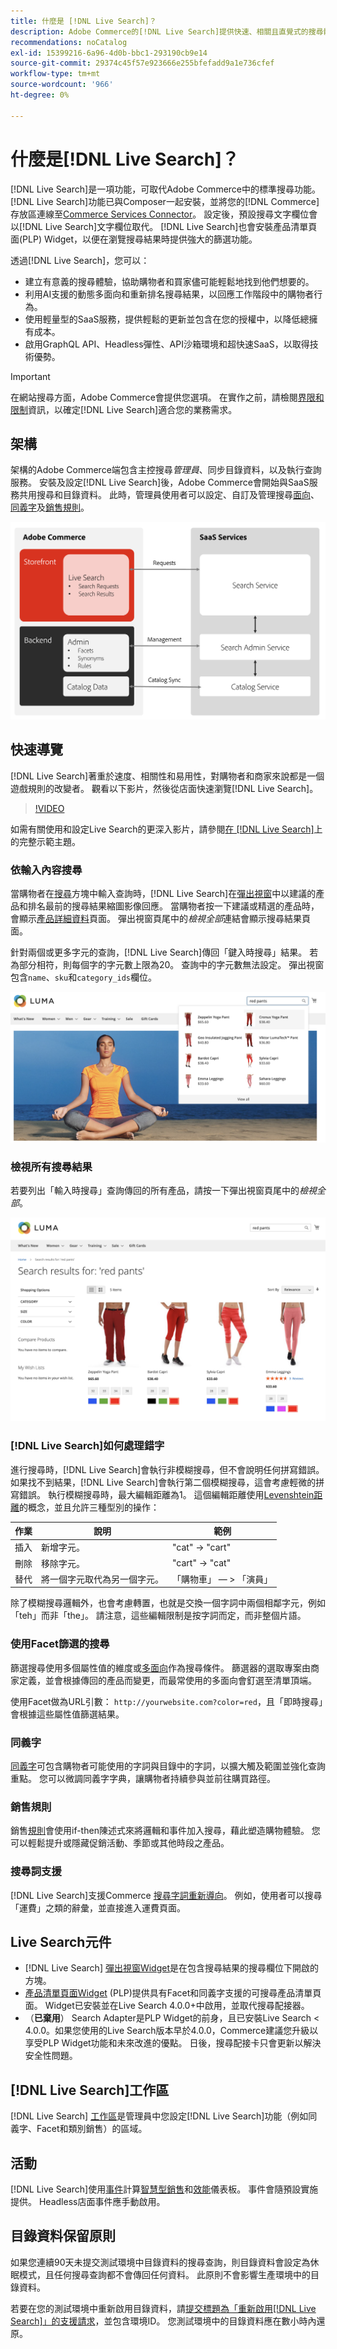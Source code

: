 ```yaml
---
title: 什麼是 [!DNL Live Search]？
description: Adobe Commerce的[!DNL Live Search]提供快速、相關且直覺式的搜尋體驗。
recommendations: noCatalog
exl-id: 15399216-6a96-4d0b-bbc1-293190cb9e14
source-git-commit: 29374c45f57e923666e255bfefadd9a1e736cfef
workflow-type: tm+mt
source-wordcount: '966'
ht-degree: 0%

---
```


# 什麼是[!DNL Live Search]？

[!DNL Live Search]是一項功能，可取代Adobe Commerce中的標準搜尋功能。 [!DNL Live Search]功能已與Composer一起安裝，並將您的[!DNL Commerce]存放區連線至[Commerce Services Connector](../landing/saas.md)。 設定後，預設搜尋文字欄位會以[!DNL Live Search]文字欄位取代。 [!DNL Live Search]也會安裝產品清單頁面(PLP) Widget，以便在瀏覽搜尋結果時提供強大的篩選功能。

透過[!DNL Live Search]，您可以：

- 建立有意義的搜尋體驗，協助購物者和買家儘可能輕鬆地找到他們想要的。
- 利用AI支援的動態多面向和重新排名搜尋結果，以回應工作階段中的購物者行為。
- 使用輕量型的SaaS服務，提供輕鬆的更新並包含在您的授權中，以降低總擁有成本。
- 啟用GraphQL API、Headless彈性、API沙箱環境和超快速SaaS，以取得技術優勢。

>[!IMPORTANT]
>
>在網站搜尋方面，Adobe Commerce會提供您選項。 在實作之前，請檢閱[界限和限制](boundaries-limits.md)資訊，以確定[!DNL Live Search]適合您的業務需求。

## 架構

架構的Adobe Commerce端包含主控搜尋&#x200B;*管理員*、同步目錄資料，以及執行查詢服務。 安裝及設定[!DNL Live Search]後，Adobe Commerce會開始與SaaS服務共用搜尋和目錄資料。 此時，管理員使用者可以設定、自訂及管理搜尋[面向](facets.md)、[同義字](synonyms.md)及[銷售規則](category-merch.md)。

![即時搜尋資料流程](assets/ls-cs-data-flow.png)

## 快速導覽

[!DNL Live Search]著重於速度、相關性和易用性，對購物者和商家來說都是一個遊戲規則的改變者。 觀看以下影片，然後從店面快速瀏覽[!DNL Live Search]。

>[!VIDEO](https://video.tv.adobe.com/v/3418797?learn=on)

如需有關使用和設定Live Search的更深入影片，請參閱[在 [!DNL Live Search]](https://experienceleague.adobe.com/en/docs/commerce-learn/tutorials/getting-started/capabilities/live-search-full-demonstration)上的完整示範主題。

### 依輸入內容搜尋

當購物者在[搜尋](https://experienceleague.adobe.com/en/docs/commerce-admin/catalog/catalog/search/search)方塊中輸入查詢時，[!DNL Live Search]在[彈出視窗](storefront-popover.md)中以建議的產品和排名最前的搜尋結果縮圖影像回應。 當購物者按一下建議或精選的產品時，會顯示[產品詳細資料](https://experienceleague.adobe.com/en/docs/commerce-admin/start/storefront/storefront)頁面。 彈出視窗頁尾中的&#x200B;_檢視全部_&#x200B;連結會顯示搜尋結果頁面。

針對兩個或更多字元的查詢，[!DNL Live Search]傳回「鍵入時搜尋」結果。 若為部分相符，則每個字的字元數上限為20。 查詢中的字元數無法設定。 彈出視窗包含`name`、`sku`和`category_ids`欄位。

![店面範例 — 在您輸入時搜尋](assets/storefront-search-as-you-type.png)

### 檢視所有搜尋結果

若要列出「輸入時搜尋」查詢傳回的所有產品，請按一下彈出視窗頁尾中的&#x200B;_檢視全部_。

![店面範例 — 價格Facet](assets/storefront-view-all-search-results.png)

### [!DNL Live Search]如何處理錯字

進行搜尋時，[!DNL Live Search]會執行非模糊搜尋，但不會說明任何拼寫錯誤。 如果找不到結果，[!DNL Live Search]會執行第二個模糊搜尋，這會考慮輕微的拼寫錯誤。 執行模糊搜尋時，最大編輯距離為1。 這個編輯距離使用[Levenshtein距離](https://en.wikipedia.org/wiki/Levenshtein_distance)的概念，並且允許三種型別的操作：

| 作業 | 說明 | 範例 |
|---|---|---|
| 插入 | 新增字元。 | &quot;cat&quot; -> &quot;cart&quot; |
| 刪除 | 移除字元。 | &quot;cart&quot; -> &quot;cat&quot; |
| 替代 | 將一個字元取代為另一個字元。 | 「購物車」 — > 「演員」 |

除了模糊搜尋邏輯外，也會考慮轉置，也就是交換一個字詞中兩個相鄰字元，例如「teh」而非「the」。 請注意，這些編輯限制是按字詞而定，而非整個片語。

### 使用Facet篩選的搜尋

篩選搜尋使用多個屬性值的維度或[多面向](facets.md)作為搜尋條件。 篩選器的選取專案由商家定義，並會根據傳回的產品而變更，而最常使用的多面向會釘選至清單頂端。

使用Facet做為URL引數： `http://yourwebsite.com?color=red`，且「即時搜尋」會根據這些屬性值篩選結果。

### 同義字

[同義字](synonyms.md)可包含購物者可能使用的字詞與目錄中的字詞，以擴大觸及範圍並強化查詢重點。 您可以微調同義字字典，讓購物者持續參與並前往購買路徑。

### 銷售規則

銷售[規則](rules.md)會使用if-then陳述式來將邏輯和事件加入搜尋，藉此塑造購物體驗。 您可以輕鬆提升或隱藏促銷活動、季節或其他時段之產品。

### 搜尋詞支援

[!DNL Live Search]支援Commerce [搜尋字詞重新導向](https://experienceleague.adobe.com/en/docs/commerce-admin/catalog/catalog/search/search-terms)。 例如，使用者可以搜尋「運費」之類的辭彙，並直接進入運費頁面。

## Live Search元件

- [!DNL Live Search] [彈出視窗Widget](storefront-popover.md)是在包含搜尋結果的搜尋欄位下開啟的方塊。
- [產品清單頁面Widget](plp-styling.md) (PLP)提供具有Facet和同義字支援的可搜尋產品清單頁面。 Widget已安裝並在Live Search 4.0.0+中啟用，並取代搜尋配接器。
- （**已棄用**） Search Adapter是PLP Widget的前身，且已安裝Live Search &lt; 4.0.0。如果您使用的Live Search版本早於4.0.0，Commerce建議您升級以享受PLP Widget功能和未來改進的優點。 日後，搜尋配接卡只會更新以解決安全性問題。

## [!DNL Live Search]工作區

[!DNL Live Search] [工作區](workspace.md)是管理員中您設定[!DNL Live Search]功能（例如同義字、Facet和類別銷售）的區域。

## 活動

[!DNL Live Search]使用[事件](events.md)計算[智慧型銷售](category-merch.md)和[效能](performance.md)儀表板。 事件會隨預設實施提供。 Headless店面事件應手動啟用。

## 目錄資料保留原則

如果您連續90天未提交測試環境中目錄資料的搜尋查詢，則目錄資料會設定為休眠模式，且任何搜尋查詢都不會傳回任何資料。 此原則不會影響生產環境中的目錄資料。

若要在您的測試環境中重新啟用目錄資料，請[提交標題為「重新啟用[!DNL Live Search]」的支援請求](https://experienceleague.adobe.com/en/docs/commerce-knowledge-base/kb/help-center-guide/magento-help-center-user-guide#experience-league-start-page)，並包含環境ID。 您測試環境中的目錄資料應在數小時內還原。
